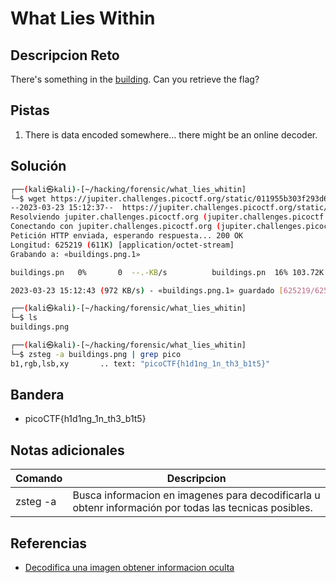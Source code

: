 # What Lies Within

## Descripcion Reto
There's something in the [building](https://jupiter.challenges.picoctf.org/static/011955b303f293d60c8116e6a4c5c84f/buildings.png). Can you retrieve the flag?

## Pistas
1. There is data encoded somewhere... there might be an online decoder.

## Solución
```bash
┌──(kali㉿kali)-[~/hacking/forensic/what_lies_whitin]
└─$ wget https://jupiter.challenges.picoctf.org/static/011955b303f293d60c8116e6a4c5c84f/buildings.png
--2023-03-23 15:12:37--  https://jupiter.challenges.picoctf.org/static/011955b303f293d60c8116e6a4c5c84f/buildings.png
Resolviendo jupiter.challenges.picoctf.org (jupiter.challenges.picoctf.org)... 3.131.60.8
Conectando con jupiter.challenges.picoctf.org (jupiter.challenges.picoctf.org)[3.131.60.8]:443... conectado.
Petición HTTP enviada, esperando respuesta... 200 OK
Longitud: 625219 (611K) [application/octet-stream]
Grabando a: «buildings.png.1»

buildings.pn   0%       0  --.-KB/s          buildings.pn  16% 103.72K   398KB/s          buildings.pn  56% 343.72K   690KB/s          buildings.pn 100% 610.57K   972KB/s    en 0.6s    

2023-03-23 15:12:43 (972 KB/s) - «buildings.png.1» guardado [625219/625219]

┌──(kali㉿kali)-[~/hacking/forensic/what_lies_whitin]
└─$ ls
buildings.png 

┌──(kali㉿kali)-[~/hacking/forensic/what_lies_whitin]
└─$ zsteg -a buildings.png | grep pico
b1,rgb,lsb,xy       .. text: "picoCTF{h1d1ng_1n_th3_b1t5}"

```

## Bandera
* picoCTF{h1d1ng_1n_th3_b1t5}

## Notas adicionales
| Comando | Descripcion |
|---------|-------------|
| zsteg -a | Busca informacion en imagenes para decodificarla u obtenr información por todas las tecnicas posibles. |

## Referencias
- [Decodifica una imagen obtener informacion oculta](https://www.google.com/url?sa=t&rct=j&q=&esrc=s&source=web&cd=&ved=2ahUKEwin_4aW2_L9AhXGLUQIHWqZBzIQFnoECBIQAQ&url=https%3A%2F%2Fstylesuxx.github.io%2Fsteganography%2F&usg=AOvVaw3BoM9agDA-VTpFMEwSX5LG)